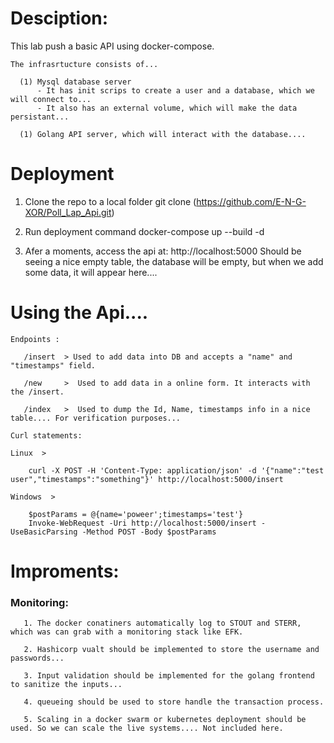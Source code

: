 # Desciption:

  This lab push a basic API using docker-compose. 
  
    The infrasrtucture consists of...
    
      (1) Mysql database server
          - It has init scrips to create a user and a database, which we will connect to...
          - It also has an external volume, which will make the data persistant... 
          
      (1) Golang API server, which will interact with the database....
  
  
  
  
# Deployment

   1. Clone the repo to a local folder
      git clone (https://github.com/E-N-G-XOR/Poll_Lap_Api.git)
      
   2. Run deployment command
      docker-compose up --build -d
      
   3. Afer a moments, access the api at: http://localhost:5000
      Should be seeing a nice empty table, the database will be empty, but when we add some data, it will appear here....
      
 
# Using the Api....
    
    Endpoints :
    
       /insert  > Used to add data into DB and accepts a "name" and "timestamps" field. 
       
       /new     >  Used to add data in a online form. It interacts with the /insert.
       
       /index   >  Used to dump the Id, Name, timestamps info in a nice table.... For verification purposes...
       
    Curl statements:
    
    Linux  >
    
        curl -X POST -H 'Content-Type: application/json' -d '{"name":"test user","timestamps":"something"}' http://localhost:5000/insert
      
    Windows  >
    
        $postParams = @{name='poweer';timestamps='test'}
        Invoke-WebRequest -Uri http://localhost:5000/insert -UseBasicParsing -Method POST -Body $postParams
      

 
# Improments:
 
###   Monitoring: 
  
       1. The docker conatiners automatically log to STOUT and STERR, which was can grab with a monitoring stack like EFK.

       2. Hashicorp vualt should be implemented to store the username and passwords...

       3. Input validation should be implemented for the golang frontend to sanitize the inputs...

       4. queueing should be used to store handle the transaction process.

       5. Scaling in a docker swarm or kubernetes deployment should be used. So we can scale the live systems.... Not included here.

 
